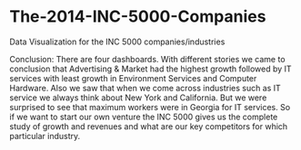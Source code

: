 # The-2014-INC-5000-Companies
Data Visualization for the INC 5000 companies/industries

Conclusion: There are four dashboards. With different stories we came to conclusion that Advertising & Market had the highest growth followed by IT services with least growth in Environment Services and Computer Hardware. Also we saw that when we come across industries such as IT service we always think about New York and California. But we were surprised to see that maximum workers were in Georgia for IT services. So if we want to start our own venture the INC 5000 gives us the complete study of growth and revenues and what are our key competitors for which particular industry.
